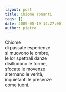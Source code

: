 ```yaml
---
layout: post
title: Chiome Tonanti
tags: []
date: 2009-05-19 14:27:00
author: pietro
---
```

Chiome<br/>di passate esperienze<br/>si muovono le ombre,<br/>le lor spettrali danze<br/>disilludono le forme,<br/>sfocate le movenze<br/>alternano le verità,<br/>inquietanti le presenze<br/>come tuoni.
